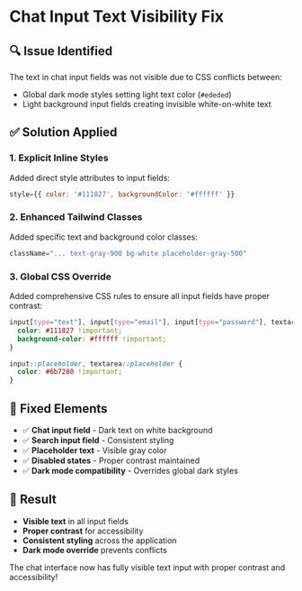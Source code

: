 # Chat Input Text Visibility Fix

## 🔍 **Issue Identified**
The text in chat input fields was not visible due to CSS conflicts between:
- Global dark mode styles setting light text color (`#ededed`)
- Light background input fields creating invisible white-on-white text

## ✅ **Solution Applied**

### 1. **Explicit Inline Styles**
Added direct style attributes to input fields:
```jsx
style={{ color: '#111827', backgroundColor: '#ffffff' }}
```

### 2. **Enhanced Tailwind Classes**
Added specific text and background color classes:
```jsx
className="... text-gray-900 bg-white placeholder-gray-500"
```

### 3. **Global CSS Override**
Added comprehensive CSS rules to ensure all input fields have proper contrast:
```css
input[type="text"], input[type="email"], input[type="password"], textarea {
  color: #111827 !important;
  background-color: #ffffff !important;
}

input::placeholder, textarea::placeholder {
  color: #6b7280 !important;
}
```

## 🎯 **Fixed Elements**
- ✅ **Chat input field** - Dark text on white background
- ✅ **Search input field** - Consistent styling
- ✅ **Placeholder text** - Visible gray color
- ✅ **Disabled states** - Proper contrast maintained
- ✅ **Dark mode compatibility** - Overrides global dark styles

## 🚀 **Result**
- **Visible text** in all input fields
- **Proper contrast** for accessibility
- **Consistent styling** across the application
- **Dark mode override** prevents conflicts

The chat interface now has fully visible text input with proper contrast and accessibility!